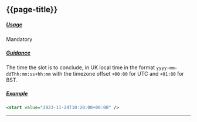 ## {{page-title}}

<h5><ins>Usage</ins></h5>

<span class="mro-circle mandatory" title="Mandatory"></span> Mandatory

<h5><ins>Guidance</ins></h5>

The time the slot is to conclude, in UK local time in the format `yyyy-mm-ddThh:mm:ss+hh:mm` with the timezone offset `+00:00` for UTC and `+01:00` for BST.

<h5><ins>Example</ins></h5>

```xml
<start value="2023-11-24T10:20:00+00:00" />
```

---